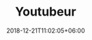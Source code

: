 ---
title: "Youtubeur"
date: 2018-12-21T11:02:05+06:00
icon: "ti-youtube"
description: "Lorem ipsum dolor sit amet ipsum dolor sit amet ipsum dolor sit amet"
type : "docs"
---